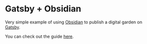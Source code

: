 # Gatsby + Obsidian

Very simple example of using [Obsidian](https://obsidian.md) to publish a digital garden on [Gatsby](https://gatsbyjs.com).

You can check out the guide [here](https://seph.news/blog/).
